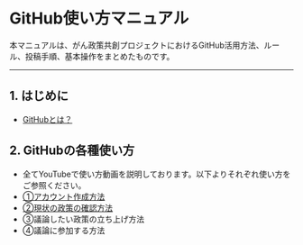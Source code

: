 # GitHub使い方マニュアル

本マニュアルは、がん政策共創プロジェクトにおけるGitHub活用方法、ルール、投稿手順、基本操作をまとめたものです。

---

## 1. はじめに
- [GitHubとは？](docs/manual/what_is_github.md)

## 2. GitHubの各種使い方
- 全てYouTubeで使い方動画を説明しております。以下よりそれぞれ使い方をご参照ください。
- [①アカウント作成方法](https://youtu.be/ewq3GlqE51Q)
- [②現状の政策の確認方法](uaj2bqj@BWC8wrt2xzy)
- ③議論したい政策の立ち上げ方法
- ④議論に参加する方法
